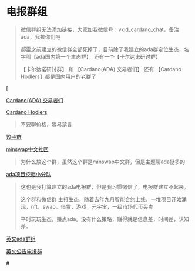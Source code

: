 # 电报群组

> 微信群组无法添加链接，大家加我微信号：vxid_cardano_chat，备注ada，我拉你们吧
>
> 郝雷之前建立的微信群全部死掉了，目前除了我建立的ada群定位生态，名字叫【ada国内第一个生态群】，还有一个【卡尔达诺研讨群】
>
> 【卡尔达诺研讨群】  和 【Cardano(ADA) 交易者们】 还有 【Cardano Hodlers】都是国内用户的老群了

[<!--ada中文官方群组](https://t.me/CardanoChinaOfficial)-->

> <!--广告居多，很少有人聊天-->

[Cardano(ADA) 交易者们](https://t.me/CardanoTraders)

[Cardano Hodlers](https://t.me/CardanoHodlers)

> 不要聊价格，容易禁言
>

[饺子群](https://t.me/DayDayAda)

[minswap中文社区](https://t.me/+xEU__N0nJH4yMTU1)

> 为什么放这个群，虽然这个群是minswap中文群，但是主题聊ada挺多的

[ada项目挖掘小分队](https://t.me/cardanoCN)

> 这也是我打算建立的ada电报群，但是我习惯微信了，电报群建立不起来。
>
> 这个群和微信群 主打生态，随着去年九月智能合约上线，一堆项目开始涌现，nft，swap，借贷，游戏，元宇宙，一级市场代币买卖
>
> 平时玩玩生态，赚点ada。没有什么策略，赚得就是信息差，时间差，认知差。

[英文ada群组](https://t.me/Cardano)

[英文公告电报群](https://t.me/CardanoAnnouncements)

#<!--cardano-submit-api-->

<!--https://usa.freeloaderz.io/api/submit/tx--> 
<!--https://europe.freeloaderz.io/api/submit/tx-->

> <!--使用详情：https://buildingoncardano.com/#/projectdetails/FreeLoaderz-->
> <!--推荐视频：https://www.youtube.com/watch?v=BmmSQ45Xfrw&t=1s-->

# <!--权益池-->

> <!--国人权益池-->
>
> <!--不锁仓，收益年化4%-5%之间-->

<!--[fika](https://pool.pm/f423b19715cca49029ed13ff02a110b63de7d96ad7a0536dc5887a41)-->

> <!--饺子的池子-->

<!--[baidu](https://pool.pm/c1f5cfd4330339e90ba83a64d269a81cf415d7adab36403e27b910f7)-->

> <!--我的池子，质押我的池子，手把手带你玩生态-->
>
> <!--备注：初建三个月，早期质押量小，导致不出块收益低，但是现在175万，收益已经正常了，当前四个纪元收益都是4%以上-->

<!--[996](https://pool.pm/ae3bc5a76ac9e46678ab650a81cc6491a074a9d970b5a7703a2d0c8e)-->

> <!--guagua哥的池子-->

<!--[[RIGHT](https://pool.pm/5370e250fa08c07881085a59d339a1240ad7561f513b71b64491a001)-->

> <!--也是中文社区的池子，不认识-->
